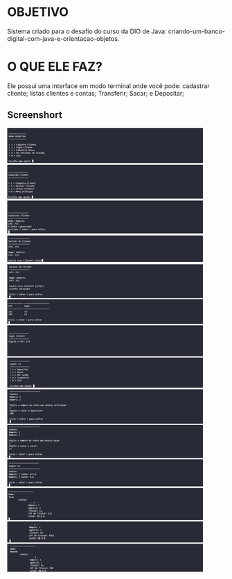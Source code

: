 # OBJETIVO

Sistema criado para o desafio do curso da DIO de Java: criando-um-banco-digital-com-java-e-orientacao-objetos.

# O QUE ELE FAZ?

Ele possui uma interface em modo terminal onde você pode: cadastrar cliente; listas clientes e contas; Transferir; Sacar; e Depositar;

## Screenshort

![Screenshort System](https://raw.githubusercontent.com/LeanFicagna/Sistema-Banco-JAVA-DIO/main/screenshort/img.png)
